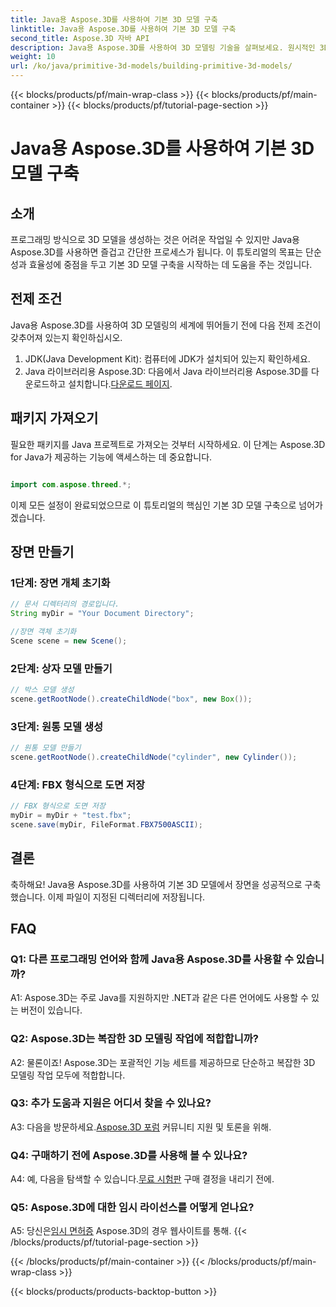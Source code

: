 ```yaml
---
title: Java용 Aspose.3D를 사용하여 기본 3D 모델 구축
linktitle: Java용 Aspose.3D를 사용하여 기본 3D 모델 구축
second_title: Aspose.3D 자바 API
description: Java용 Aspose.3D를 사용하여 3D 모델링 기술을 살펴보세요. 원시적인 3D 모델을 손쉽게 구축하고 창의력을 발휘하는 방법을 알아보세요.
weight: 10
url: /ko/java/primitive-3d-models/building-primitive-3d-models/
---
```


{{< blocks/products/pf/main-wrap-class >}}
{{< blocks/products/pf/main-container >}}
{{< blocks/products/pf/tutorial-page-section >}}

# Java용 Aspose.3D를 사용하여 기본 3D 모델 구축

## 소개

프로그래밍 방식으로 3D 모델을 생성하는 것은 어려운 작업일 수 있지만 Java용 Aspose.3D를 사용하면 즐겁고 간단한 프로세스가 됩니다. 이 튜토리얼의 목표는 단순성과 효율성에 중점을 두고 기본 3D 모델 구축을 시작하는 데 도움을 주는 것입니다.

## 전제 조건

Java용 Aspose.3D를 사용하여 3D 모델링의 세계에 뛰어들기 전에 다음 전제 조건이 갖추어져 있는지 확인하십시오.

1. JDK(Java Development Kit): 컴퓨터에 JDK가 설치되어 있는지 확인하세요.
2.  Java 라이브러리용 Aspose.3D: 다음에서 Java 라이브러리용 Aspose.3D를 다운로드하고 설치합니다.[다운로드 페이지](https://releases.aspose.com/3d/java/).

## 패키지 가져오기

필요한 패키지를 Java 프로젝트로 가져오는 것부터 시작하세요. 이 단계는 Aspose.3D for Java가 제공하는 기능에 액세스하는 데 중요합니다.

```java

import com.aspose.threed.*;
```

이제 모든 설정이 완료되었으므로 이 튜토리얼의 핵심인 기본 3D 모델 구축으로 넘어가겠습니다.

## 장면 만들기

### 1단계: 장면 개체 초기화

```java
// 문서 디렉터리의 경로입니다.
String myDir = "Your Document Directory";

//장면 객체 초기화
Scene scene = new Scene();
```

### 2단계: 상자 모델 만들기

```java
// 박스 모델 생성
scene.getRootNode().createChildNode("box", new Box());
```

### 3단계: 원통 모델 생성

```java
// 원통 모델 만들기
scene.getRootNode().createChildNode("cylinder", new Cylinder());
```

### 4단계: FBX 형식으로 도면 저장

```java
// FBX 형식으로 도면 저장
myDir = myDir + "test.fbx";
scene.save(myDir, FileFormat.FBX7500ASCII);
```

## 결론

축하해요! Java용 Aspose.3D를 사용하여 기본 3D 모델에서 장면을 성공적으로 구축했습니다. 이제 파일이 지정된 디렉터리에 저장됩니다.

## FAQ

### Q1: 다른 프로그래밍 언어와 함께 Java용 Aspose.3D를 사용할 수 있습니까?

A1: Aspose.3D는 주로 Java를 지원하지만 .NET과 같은 다른 언어에도 사용할 수 있는 버전이 있습니다.

### Q2: Aspose.3D는 복잡한 3D 모델링 작업에 적합합니까?

A2: 물론이죠! Aspose.3D는 포괄적인 기능 세트를 제공하므로 단순하고 복잡한 3D 모델링 작업 모두에 적합합니다.

### Q3: 추가 도움과 지원은 어디서 찾을 수 있나요?

 A3: 다음을 방문하세요.[Aspose.3D 포럼](https://forum.aspose.com/c/3d/18) 커뮤니티 지원 및 토론을 위해.

### Q4: 구매하기 전에 Aspose.3D를 사용해 볼 수 있나요?

 A4: 예, 다음을 탐색할 수 있습니다.[무료 시험판](https://releases.aspose.com/) 구매 결정을 내리기 전에.

### Q5: Aspose.3D에 대한 임시 라이선스를 어떻게 얻나요?

 A5: 당신은[임시 면허증](https://purchase.aspose.com/temporary-license/) Aspose.3D의 경우 웹사이트를 통해.
{{< /blocks/products/pf/tutorial-page-section >}}

{{< /blocks/products/pf/main-container >}}
{{< /blocks/products/pf/main-wrap-class >}}

{{< blocks/products/products-backtop-button >}}
